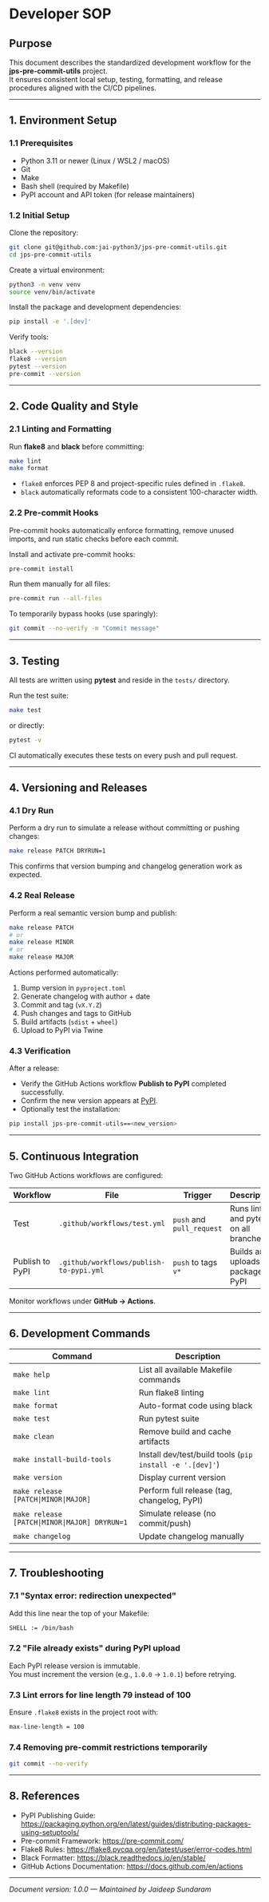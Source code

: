 # Developer SOP

## Purpose
This document describes the standardized development workflow for the **jps-pre-commit-utils** project.  
It ensures consistent local setup, testing, formatting, and release procedures aligned with the CI/CD pipelines.

---

## 1. Environment Setup

### 1.1 Prerequisites
- Python 3.11 or newer (Linux / WSL2 / macOS)
- Git
- Make
- Bash shell (required by Makefile)
- PyPI account and API token (for release maintainers)

### 1.2 Initial Setup

Clone the repository:
```bash
git clone git@github.com:jai-python3/jps-pre-commit-utils.git
cd jps-pre-commit-utils
```

Create a virtual environment:
```bash
python3 -m venv venv
source venv/bin/activate
```

Install the package and development dependencies:
```bash
pip install -e '.[dev]'
```

Verify tools:
```bash
black --version
flake8 --version
pytest --version
pre-commit --version
```

---

## 2. Code Quality and Style

### 2.1 Linting and Formatting

Run **flake8** and **black** before committing:
```bash
make lint
make format
```

- `flake8` enforces PEP 8 and project-specific rules defined in `.flake8`.
- `black` automatically reformats code to a consistent 100-character width.

### 2.2 Pre-commit Hooks

Pre-commit hooks automatically enforce formatting, remove unused imports, and run static checks before each commit.

Install and activate pre-commit hooks:
```bash
pre-commit install
```

Run them manually for all files:
```bash
pre-commit run --all-files
```

To temporarily bypass hooks (use sparingly):
```bash
git commit --no-verify -m "Commit message"
```

---

## 3. Testing

All tests are written using **pytest** and reside in the `tests/` directory.

Run the test suite:
```bash
make test
```

or directly:
```bash
pytest -v
```

CI automatically executes these tests on every push and pull request.

---

## 4. Versioning and Releases

### 4.1 Dry Run

Perform a dry run to simulate a release without committing or pushing changes:
```bash
make release PATCH DRYRUN=1
```

This confirms that version bumping and changelog generation work as expected.

### 4.2 Real Release

Perform a real semantic version bump and publish:
```bash
make release PATCH
# or
make release MINOR
# or
make release MAJOR
```

Actions performed automatically:
1. Bump version in `pyproject.toml`
2. Generate changelog with author + date
3. Commit and tag (`vX.Y.Z`)
4. Push changes and tags to GitHub
5. Build artifacts (`sdist` + `wheel`)
6. Upload to PyPI via Twine

### 4.3 Verification

After a release:
- Verify the GitHub Actions workflow **Publish to PyPI** completed successfully.
- Confirm the new version appears at [PyPI](https://pypi.org/project/jps-pre-commit-utils/).
- Optionally test the installation:
```bash
pip install jps-pre-commit-utils==<new_version>
```

---

## 5. Continuous Integration

Two GitHub Actions workflows are configured:

| Workflow | File | Trigger | Description |
|-----------|------|----------|--------------|
| Test | `.github/workflows/test.yml` | `push` and `pull_request` | Runs linting and pytest on all branches |
| Publish to PyPI | `.github/workflows/publish-to-pypi.yml` | `push` to tags `v*` | Builds and uploads package to PyPI |

Monitor workflows under **GitHub → Actions**.

---

## 6. Development Commands

| Command | Description |
|----------|--------------|
| `make help` | List all available Makefile commands |
| `make lint` | Run flake8 linting |
| `make format` | Auto-format code using black |
| `make test` | Run pytest suite |
| `make clean` | Remove build and cache artifacts |
| `make install-build-tools` | Install dev/test/build tools (`pip install -e '.[dev]'`) |
| `make version` | Display current version |
| `make release [PATCH\|MINOR\|MAJOR]` | Perform full release (tag, changelog, PyPI) |
| `make release [PATCH\|MINOR\|MAJOR] DRYRUN=1` | Simulate release (no commit/push) |
| `make changelog` | Update changelog manually |

---

## 7. Troubleshooting

### 7.1 "Syntax error: redirection unexpected"
Add this line near the top of your Makefile:
```bash
SHELL := /bin/bash
```

### 7.2 "File already exists" during PyPI upload
Each PyPI release version is immutable.  
You must increment the version (e.g., `1.0.0` → `1.0.1`) before retrying.

### 7.3 Lint errors for line length 79 instead of 100
Ensure `.flake8` exists in the project root with:
```bash
max-line-length = 100
```

### 7.4 Removing pre-commit restrictions temporarily
```bash
git commit --no-verify
```

---

## 8. References

- PyPI Publishing Guide: https://packaging.python.org/en/latest/guides/distributing-packages-using-setuptools/
- Pre-commit Framework: https://pre-commit.com/
- Flake8 Rules: https://flake8.pycqa.org/en/latest/user/error-codes.html
- Black Formatter: https://black.readthedocs.io/en/stable/
- GitHub Actions Documentation: https://docs.github.com/en/actions

---

*Document version: 1.0.0 — Maintained by Jaideep Sundaram*
